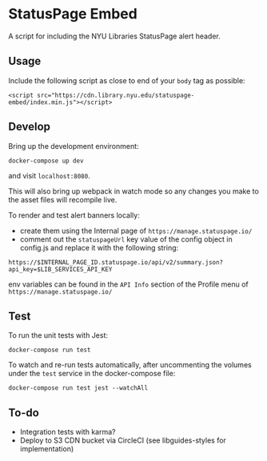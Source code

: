 # StatusPage Embed

A script for including the NYU Libraries StatusPage alert header.

## Usage

Include the following script as close to end of your `body` tag as possible:

```
<script src="https://cdn.library.nyu.edu/statuspage-embed/index.min.js"></script>
```

## Develop

Bring up the development environment:

```
docker-compose up dev
```

and visit `localhost:8080`.

This will also bring up webpack in watch mode so any changes you make to the asset files will recompile live.

To render and test alert banners locally:
- create them using the Internal page of `https://manage.statuspage.io/`
- comment out the `statuspageUrl` key value of the config object in config.js and replace it with the following string:

`https://$INTERNAL_PAGE_ID.statuspage.io/api/v2/summary.json?api_key=$LIB_SERVICES_API_KEY` 

env variables can be found in the `API Info` section of the Profile menu of `https://manage.statuspage.io/`

## Test

To run the unit tests with Jest:

```
docker-compose run test
```

To watch and re-run tests automatically, after uncommenting the volumes under the `test` service in the docker-compose file:

```
docker-compose run test jest --watchAll
```

## To-do

- Integration tests with karma?
- Deploy to S3 CDN bucket via CircleCI (see libguides-styles for implementation)
